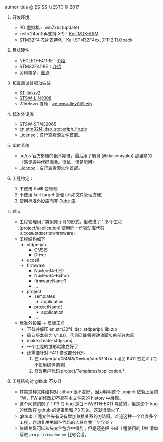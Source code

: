 author: tjua @ ES-SS-UESTC © 2017

1. 开发环境
	- PD 虚拟机 + win7x64(update)
	- keil5.24a(不再支持 XP)：[Keil MDK-ARM](http://www.keil.com/mdk5)
	- STM32F4 芯片支持包：[Keil.STM32F4xx_DFP.2.11.0.pack](http://www.keil.com/dd2/pack/)

2. 目标硬件
	- NECLEO-F411RE：[介绍](http://www.st.com/content/st_com/en/products/evaluation-tools/product-evaluation-tools/mcu-eval-tools/stm32-mcu-eval-tools/stm32-mcu-nucleo/nucleo-f411re.html)
	- STM32F411RE：[介绍](http://www.st.com/content/st_com/en/products/microcontrollers/stm32-32-bit-arm-cortex-mcus/stm32-high-performance-mcus/stm32f4-series/stm32f411/stm32f411re.html)
	- 资料繁多、[重点](files)

3. 板载调试器驱动安装
	- [ST-link/v2](http://www.st.com/en/development-tools/debug-hardware-for-stm32-mcus.html)
	- [STSW-LINK008](http://www.st.com/content/st_com/en/products/development-tools/hardware-development-tools/development-tool-hardware-for-mcus/debug-hardware-for-mcus/debug-hardware-for-stm32-mcus/st-link-v2.html)
	- Windows 驱动：[en.stsw-link009.zip](http://www.st.com/content/st_com/en/products/embedded-software/development-tool-software/stsw-link008.html)

4. 标准外设库
	- [STSW-STM32065](http://www.st.com/en/embedded-software/stm32-standard-peripheral-libraries.html)
	- [en.stm32f4_dsp_stdperiph_lib.zip](http://www.st.com/content/st_com/en/products/embedded-software/mcus-embedded-software/stm32-embedded-software/stm32-standard-peripheral-libraries/stsw-stm32065.html)
	- [License](http://www.st.com/software_license_agreement_liberty_v2)：自行查看源文件首部。

5. 实时系统
	- µc/os 官方移植的很不靠谱，最后用了航哥 (@daisenryaku) 那里拿的（感觉各种代码混合。很乱，但是能用）
	- [License](#)：自行查看源文件首部。

6. 工程约定：
	1. 不使用 Keil5 包管理
	2. 不使用 keil-target 管理 (不如文件管理方便)
	3. 使用标准外设库而非 [Cube 库](http://www.st.com/en/embedded-software/stm32cube-embedded-software.html)

7. 建立	 
	- 工程管理用了类似原子哥的形式，但改进了：多个工程 (project/application) 使用同一份驱动库代码 (ucosii/stdperiph/firmware)
	- 工程结构如下
		- stdperiph
			- CMSIS
			- Driver
		- ucosii
		- firmware
			- Nucleo64-LED
			- Nucleo64-Button
			- firmwareName3
			- ...
		- project
			- Templates
				- application
			- projectName2
				- application
			- ...
	- 标准外设库 -> 模版工程
		- 下载并解压 en.stm32f4_dsp_stdperiph_lib.zip
		- 确认版本号为 V1.8.0，否则可能需要改动脚步的部分内容
		- make create-stdp-proj
		- 一个工程的雏形就建立好了
		- 还需要针对 F411 修改部分代码
			1. 在 stdperiph/CMSIS/Device/stm32f4xx.h 增加 F411 宏定义 (而不使用编译选项)
			2. 修改用户代码 project/Templates/application/*

8. 工程结构对 github 不友好
	- 其实这种文件结构对 github 很不友好，因为明明这个 project 依赖上层的 FW，FW 的修改却不能在本文件夹的 history 中展现。
	- 这个问题的例子：P3 的 bug 是由 HW/BTN-EXTI 导致的，但是这个 bug 的修改在 github 的逻辑里和 P3 无关。这就很恼火了。
	- github 工程文件夹有没有增加依赖关系的方法呀。难道这种一个仓库多个工程，还想复用用固件代码的人只有我一个异类？
	- 依赖关系可以从头文件包含中得到；但是还是把 Keil 工程使用的 FW 清单写进 `project/readme.md` 比较合适。

